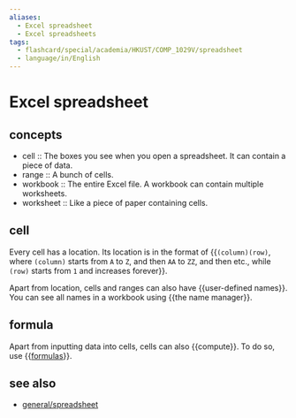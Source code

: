 ```yaml
---
aliases:
  - Excel spreadsheet
  - Excel spreadsheets
tags:
  - flashcard/special/academia/HKUST/COMP_1029V/spreadsheet
  - language/in/English
---
```


# Excel spreadsheet

## concepts

- cell :: The boxes you see when you open a spreadsheet. It can contain a piece of data. <!--SR:!2024-04-24,64,310-->
- range :: A bunch of cells. <!--SR:!2024-12-01,233,330-->
- workbook :: The entire Excel file. A workbook can contain multiple worksheets. <!--SR:!2025-01-02,260,330-->
- worksheet :: Like a piece of paper containing cells. <!--SR:!2024-04-28,66,310-->

## cell

Every cell has a location. Its location is in the format of {{`(column)(row)`, where `(column)` starts from `A` to `Z`, and then `AA` to `ZZ`, and then etc., while `(row)` starts from `1` and increases forever}}. <!--SR:!2024-04-19,59,310-->

Apart from location, cells and ranges can also have {{user-defined names}}. You can see all names in a workbook using {{the name manager}}. <!--SR:!2024-04-24,63,310!2024-12-27,253,330-->

## formula

Apart from inputting data into cells, cells can also {{compute}}. To do so, use {{[formulas](formula.md)}}. <!--SR:!2024-04-29,67,310!2024-04-23,62,310-->

## see also

- [general/spreadsheet](../../../../general/spreadsheet.md)

